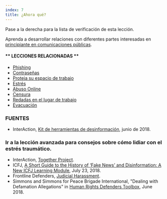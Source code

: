 ```yaml
---
index: 7
title: ¿Ahora qué?
---
```

Pase a la derecha para la lista de verificación de esta lección.

Aprenda a desarrollar relaciones con diferentes partes interesadas en [principiante en comunicaciones públicas](umbrella://work/public-communications/beginner).

#### ** LECCIONES RELACIONADAS **

* [Phishing](umbrella://communications/phishing/beginner)
* [Contraseñas](umbrella://information/passwords)
* [Proteja su espacio de trabajo](umbrella://information/protect-your-workspace)
* [Estrés](umbrella://stress/stress/beginner)
* [Abuso Online](umbrella://communications/online-abuse)
* [Censura](umbrella://communications/censorship/beginner)
* [Redadas en el lugar de trabajo](umbrella://information/protect-your-workspace)
* [Evacuación](umbrella://incident-response/evacuation)

### FUENTES

* InterAction, [Kit de herramientas de desinformación](https://www.interaction.org/project/disinformation-toolkit/overview), junio de 2018.

### Ir a la lección avanzada para consejos sobre cómo lidiar con el estrés traumático.

* InterAction, [Together Project](https://www.interaction.org/project/together-project/overview).
* ICFJ, [A Short Guide to the History of ‘Fake News’ and Disinformation: A New ICFJ Learning Module](https://www.icfj.org/news/short-guide-history-fake-news-and-disinformation-new-icfj-learning-module), July 23, 2018. 
* Frontline Defenders, [Judicial Harassment](https://www.frontlinedefenders.org/en/violation/judicial-harassment). 
* Simmons and Simmons for Peace Brigade International, "Dealing with Defamation Allegations" in [Human Rights Defenders Toolbox](http://www.elexica.com/en/legal-topics/dispute-resolution-commercial/120618-human-rights-defenders-toolbox), June 2018.